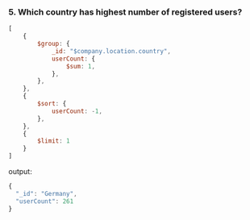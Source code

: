 ### 5. Which country has highest number of registered users?

```js
[
    {
        $group: {
            _id: "$company.location.country",
            userCount: {
                $sum: 1,
            },
        },
    },
    {
        $sort: {
            userCount: -1,
        },
    },
    {
        $limit: 1
    }
]
```

output:
```js
{
  "_id": "Germany",
  "userCount": 261
}
```
